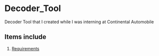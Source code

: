 # Decoder_Tool

Decoder Tool that I created while I was interning at Continental Automobile 

## Items include
1. [Requirements](/Requirements.xlsx)

